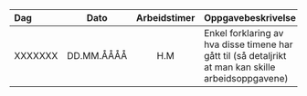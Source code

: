 | Dag     | Dato       | Arbeidstimer | Oppgavebeskrivelse                                                                                           |
| :------ | :--------: | :----------: | :----------------------------------------------------------------------------------------------------------- |
| XXXXXXX | DD.MM.ÅÅÅÅ | H.M          | Enkel forklaring av hva disse timene har gått til (så detaljrikt at man kan skille arbeidsoppgavene)         |
